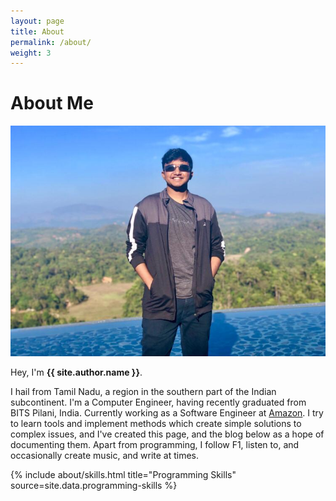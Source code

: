 ```yaml
---
layout: page
title: About
permalink: /about/
weight: 3
---
```


<div id="container" class="my-2">
    <h1 class="align-items-left"><b>About Me</b></h1>
    <img src="../assets/img/aboutProfile.jpeg" alt="{{ site.title }}" class="align-items-right wow animated slideInRight" data-wow-delay=".25s">
</div>

Hey, I'm **{{ site.author.name }}**.<br>

I hail from Tamil Nadu, a region in the southern part of the Indian subcontinent. I'm a Computer Engineer, having 
recently graduated from BITS Pilani, India. Currently working as a Software Engineer at 
[Amazon](https://www.aboutamazon.com/). I try to learn tools and implement methods which create simple solutions to 
complex issues, and I've created this page, and the blog below as a hope of documenting them. Apart from programming, 
I follow F1, listen to, and occasionally create music, and write at times.

<div class="row">
{% include about/skills.html title="Programming Skills" source=site.data.programming-skills %}
</div>